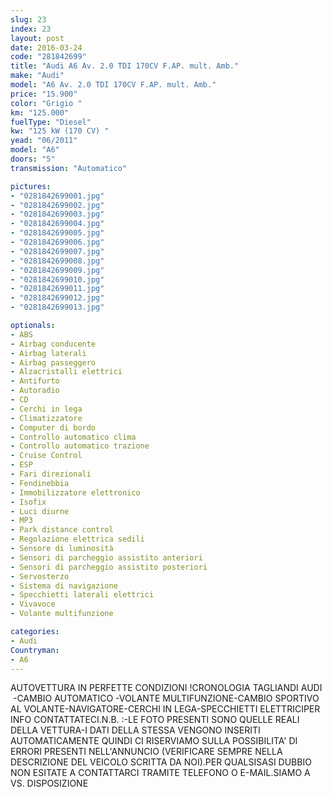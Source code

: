 ```yaml
---
slug: 23
index: 23
layout: post
date: 2016-03-24
code: "281842699"
title: "Audi A6 Av. 2.0 TDI 170CV F.AP. mult. Amb."
make: "Audi"
model: "A6 Av. 2.0 TDI 170CV F.AP. mult. Amb."
price: "15.900"
color: "Grigio "
km: "125.000"
fuelType: "Diesel"
kw: "125 kW (170 CV) "
yead: "06/2011"
model: "A6"
doors: "5"
transmission: "Automatico"

pictures:
- "0281842699001.jpg"
- "0281842699002.jpg"
- "0281842699003.jpg"
- "0281842699004.jpg"
- "0281842699005.jpg"
- "0281842699006.jpg"
- "0281842699007.jpg"
- "0281842699008.jpg"
- "0281842699009.jpg"
- "0281842699010.jpg"
- "0281842699011.jpg"
- "0281842699012.jpg"
- "0281842699013.jpg"

optionals:
- ABS
- Airbag conducente
- Airbag laterali
- Airbag passeggero
- Alzacristalli elettrici
- Antifurto
- Autoradio
- CD
- Cerchi in lega
- Climatizzatore
- Computer di bordo
- Controllo automatico clima
- Controllo automatico trazione
- Cruise Control
- ESP
- Fari direzionali
- Fendinebbia
- Immobilizzatore elettronico
- Isofix
- Luci diurne
- MP3
- Park distance control
- Regolazione elettrica sedili
- Sensore di luminosità
- Sensori di parcheggio assistito anteriori
- Sensori di parcheggio assistito posteriori
- Servosterzo
- Sistema di navigazione
- Specchietti laterali elettrici
- Vivavoce
- Volante multifunzione

categories:
- Audi
Countryman:
- A6
---
```

AUTOVETTURA IN PERFETTE CONDIZIONI !CRONOLOGIA TAGLIANDI AUDI  -CAMBIO AUTOMATICO -VOLANTE MULTIFUNZIONE-CAMBIO SPORTIVO AL VOLANTE-NAVIGATORE-CERCHI IN LEGA-SPECCHIETTI ELETTRICIPER INFO CONTATTATECI.N.B. :-LE FOTO PRESENTI SONO QUELLE REALI DELLA VETTURA-I DATI DELLA STESSA VENGONO INSERITI AUTOMATICAMENTE QUINDI CI RISERVIAMO SULLA POSSIBILITA' DI ERRORI PRESENTI NELL'ANNUNCIO (VERIFICARE SEMPRE NELLA DESCRIZIONE DEL VEICOLO SCRITTA DA NOI).PER QUALSISASI DUBBIO NON ESITATE A CONTATTARCI TRAMITE TELEFONO O E-MAIL.SIAMO A VS. DISPOSIZIONE